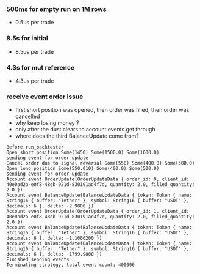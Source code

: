 ### 500ms for empty run on 1M rows
- 0.5us per trade

### 8.5s for initial
- 8.5us per trade

### 4.3s for mut reference
- 4.3us per trade

### receive event order issue
- first short position was opened, then order was filled, then order was cancelled
- why keep losing money ?
- only after the dust clears to account events get through
- where does the third BalanceUpdate come from?
```
Before run_backtester
Open short position Some(1450) Some(1500.0) Some(1600.0)
sending event for order update
Cancel order due to signal reversal Some(550) Some(400.0) Some(500.0)
Open long position Some(550.010) Some(400.0) Some(500.0)
sending event for order update
Account event OrderUpdate(OrderUpdateData { order_id: 0, client_id: 40e0ad2a-e0f8-48eb-921d-830191ad4f7d, quantity: 2.0, filled_quantity: 2.0 })
Account event BalanceUpdate(BalanceUpdateData { token: Token { name: String16 { buffer: "Tether" }, symbol: String16 { buffer: "USDT" }, decimals: 6 }, delta: -2.9000 })
Account event OrderUpdate(OrderUpdateData { order_id: 1, client_id: 40e0ad2a-e0f8-48eb-921d-830191ad4f7d, quantity: 2.0, filled_quantity: 2.0 })
Account event BalanceUpdate(BalanceUpdateData { token: Token { name: String16 { buffer: "Tether" }, symbol: String16 { buffer: "USDT" }, decimals: 6 }, delta: -1.1000200 })
Account event BalanceUpdate(BalanceUpdateData { token: Token { name: String16 { buffer: "Tether" }, symbol: String16 { buffer: "USDT" }, decimals: 6 }, delta: -1799.9800 })
Finished sending events
Terminating strategy, total event count: 400006
```
